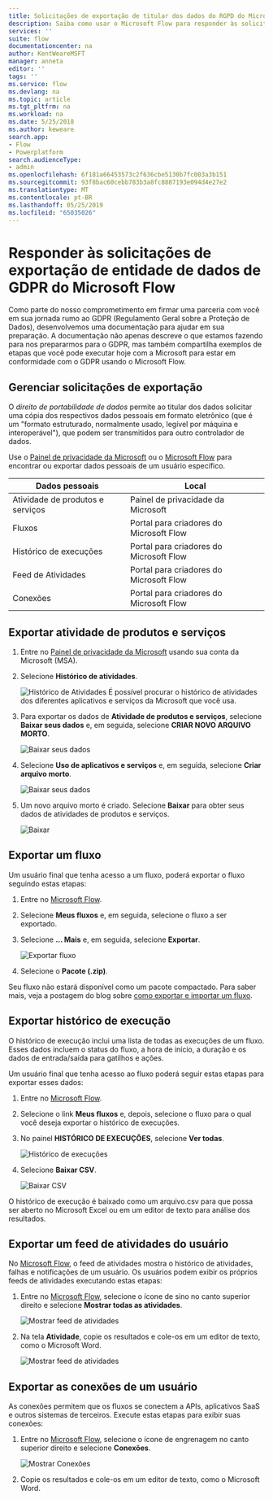 ```yaml
---
title: Solicitações de exportação de titular dos dados do RGPD do Microsoft Flow para contas da Microsoft (MSA) | Microsoft Docs
description: Saiba como usar o Microsoft Flow para responder às solicitações de exportação de titular dos dados do RGPD para contas da Microsoft.
services: ''
suite: flow
documentationcenter: na
author: KentWeareMSFT
manager: anneta
editor: ''
tags: ''
ms.service: flow
ms.devlang: na
ms.topic: article
ms.tgt_pltfrm: na
ms.workload: na
ms.date: 5/25/2018
ms.author: keweare
search.app:
- Flow
- Powerplatform
search.audienceType:
- admin
ms.openlocfilehash: 6f181a66453573c2f636cbe5130b7fc003a3b151
ms.sourcegitcommit: 93f8bac60cebb783b3a8fc8887193e094d4e27e2
ms.translationtype: MT
ms.contentlocale: pt-BR
ms.lasthandoff: 05/25/2019
ms.locfileid: "65035026"
---
```

# <a name="responding-to-gdpr-data-subject-export-requests-for-microsoft-flow"></a>Responder às solicitações de exportação de entidade de dados de GDPR do Microsoft Flow

Como parte do nosso comprometimento em firmar uma parceria com você em sua jornada rumo ao GDPR (Regulamento Geral sobre a Proteção de Dados), desenvolvemos uma documentação para ajudar em sua preparação. A documentação não apenas descreve o que estamos fazendo para nos prepararmos para o GDPR, mas também compartilha exemplos de etapas que você pode executar hoje com a Microsoft para estar em conformidade com o GDPR usando o Microsoft Flow.

## <a name="manage-export-requests"></a>Gerenciar solicitações de exportação

O *direito de portabilidade de dados* permite ao titular dos dados solicitar uma cópia dos respectivos dados pessoais em formato eletrônico (que é um "formato estruturado, normalmente usado, legível por máquina e interoperável"), que podem ser transmitidos para outro controlador de dados.

Use o [Painel de privacidade da Microsoft](https://account.microsoft.com/privacy/) ou o [Microsoft Flow](https://flow.microsoft.com/) para encontrar ou exportar dados pessoais de um usuário específico.

|Dados pessoais|Local|
|-----------------|-------------------|
|Atividade de produtos e serviços|Painel de privacidade da Microsoft|
|Fluxos|Portal para criadores do Microsoft Flow|
|Histórico de execuções|Portal para criadores do Microsoft Flow|
|Feed de Atividades|Portal para criadores do Microsoft Flow|
|Conexões|Portal para criadores do Microsoft Flow|

## <a name="export-product-and-service-activity"></a>Exportar atividade de produtos e serviços

1. Entre no [Painel de privacidade da Microsoft](https://account.microsoft.com/privacy/) usando sua conta da Microsoft (MSA).
1. Selecione **Histórico de atividades**.

    ![Histórico de Atividades](./media/gdpr-dsr-export-msa/activityhistory.png) É possível procurar o histórico de atividades dos diferentes aplicativos e serviços da Microsoft que você usa.
1. Para exportar os dados de **Atividade de produtos e serviços**, selecione **Baixar seus dados** e, em seguida, selecione **CRIAR NOVO ARQUIVO MORTO**.

    ![Baixar seus dados](./media/gdpr-dsr-export-msa/downloaddata.png)

1. Selecione **Uso de aplicativos e serviços** e, em seguida, selecione **Criar arquivo morto**.

    ![Baixar seus dados](./media/gdpr-dsr-export-msa/create-archive.png)
1. Um novo arquivo morto é criado. Selecione **Baixar** para obter seus dados de atividades de produtos e serviços.

    ![Baixar](./media/gdpr-dsr-export-msa/download.png)

## <a name="export-a-flow"></a>Exportar um fluxo

Um usuário final que tenha acesso a um fluxo, poderá exportar o fluxo seguindo estas etapas:

1. Entre no [Microsoft Flow](https://flow.microsoft.com/).

1. Selecione **Meus fluxos** e, em seguida, selecione o fluxo a ser exportado.

1. Selecione **... Mais** e, em seguida, selecione **Exportar**.

    ![Exportar fluxo](./media/gdpr-dsr-export/export-flow.png)

1. Selecione o **Pacote (.zip)**.

Seu fluxo não estará disponível como um pacote compactado. Para saber mais, veja a postagem do blog sobre [como exportar e importar um fluxo](https://flow.microsoft.com/blog/import-export-bap-packages/).

## <a name="export-run-history"></a>Exportar histórico de execução

O histórico de execução inclui uma lista de todas as execuções de um fluxo. Esses dados incluem o status do fluxo, a hora de início, a duração e os dados de entrada/saída para gatilhos e ações.

Um usuário final que tenha acesso ao fluxo poderá seguir estas etapas para exportar esses dados:

1. Entre no [Microsoft Flow](https://flow.microsoft.com/).
1. Selecione o link **Meus fluxos** e, depois, selecione o fluxo para o qual você deseja exportar o histórico de execuções.
1. No painel **HISTÓRICO DE EXECUÇÕES**, selecione **Ver todas**.

    ![Histórico de execuções](./media/gdpr-dsr-export/run-history.png)

1. Selecione **Baixar CSV**.

    ![Baixar CSV](./media/gdpr-dsr-export/download-csv.png)

O histórico de execução é baixado como um arquivo.csv para que possa ser aberto no Microsoft Excel ou em um editor de texto para análise dos resultados.

## <a name="export-a-users-activity-feed"></a>Exportar um feed de atividades do usuário

No [Microsoft Flow](https://flow.microsoft.com/), o feed de atividades mostra o histórico de atividades, falhas e notificações de um usuário. Os usuários podem exibir os próprios feeds de atividades executando estas etapas:

1. Entre no [Microsoft Flow](http://flow.microsoft.com/), selecione o ícone de sino no canto superior direito e selecione **Mostrar todas as atividades**.

    ![Mostrar feed de atividades](./media/gdpr-dsr-export/show-activity-feed.png)

1. Na tela **Atividade**, copie os resultados e cole-os em um editor de texto, como o Microsoft Word.

    ![Mostrar feed de atividades](./media/gdpr-dsr-export/export-activity-feed.png)

## <a name="export-a-users-connections"></a>Exportar as conexões de um usuário

As conexões permitem que os fluxos se conectem a APIs, aplicativos SaaS e outros sistemas de terceiros. Execute estas etapas para exibir suas conexões:

1. Entre no [Microsoft Flow](http://flow.microsoft.com/), selecione o ícone de engrenagem no canto superior direito e selecione **Conexões**.

    ![Mostrar Conexões](./media/gdpr-dsr-export/show-connections.png)
1. Copie os resultados e cole-os em um editor de texto, como o Microsoft Word.
